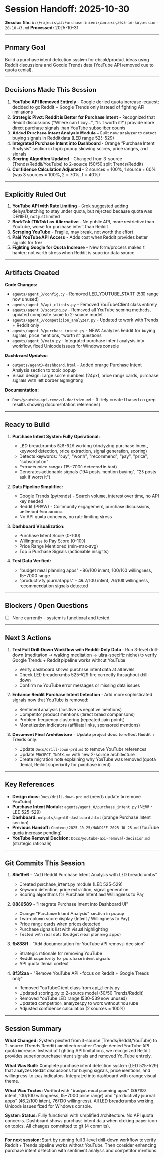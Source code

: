 # Session Handoff: 2025-10-30

**Session file:** `D:\Projects\Ai\Purchase-Intent\Context\2025-10-30\session-20-10-43.md`
**Processed:** 2025-10-31

---

## Primary Goal

Build a purchase intent detection system for ebook/product ideas using Reddit discussions and Google Trends data (YouTube API removed due to quota denial).

---

## Decisions Made This Session

1. **YouTube API Removed Entirely** - Google denied quota increase request; decided to go Reddit + Google Trends only instead of fighting API limitations
2. **Strategic Pivot: Reddit is Better for Purchase Intent** - Recognized that Reddit discussions ("Where can I buy...", "Is it worth it?") provide more direct purchase signals than YouTube subscriber counts
3. **Added Purchase Intent Analysis Module** - Built new analyzer to detect buying signals in Reddit data (LED range 525-529)
4. **Integrated Purchase Intent into Dashboard** - Orange "Purchase Intent Analysis" section in topic popup showing scores, price ranges, and signals
5. **Scoring Algorithm Updated** - Changed from 3-source (Trends/Reddit/YouTube) to 2-source (50/50 split Trends/Reddit)
6. **Confidence Calculation Adjusted** - 2 sources = 100%, 1 source = 60% (was 3 sources = 100%, 2 = 70%, 1 = 40%)

---

## Explicitly Ruled Out

1. **YouTube API with Rate Limiting** - Grok suggested adding delays/batching to stay under quota, but rejected because quota was DENIED, not just limited
2. **BookTok (TikTok) as Alternative** - No public API, more restrictive than YouTube, worse for purchase intent than Reddit
3. **Scraping YouTube** - Fragile, may break, not worth the effort
4. **Paid YouTube API Access** - Adds cost when Reddit provides better signals for free
5. **Fighting Google for Quota Increase** - New form/process makes it harder; not worth stress when Reddit is superior data source

---

## Artifacts Created

**Code Changes:**
- `agents/agent_0/config.py` - Removed LED_YOUTUBE_START (530 range now unused)
- `agents/agent_0/api_clients.py` - Removed YouTubeClient class entirely
- `agents/agent_0/scoring.py` - Removed all YouTube scoring methods, updated composite score to 2-source model
- `agents/agent_0/competition_analyzer.py` - Updated to work with Trends + Reddit only
- `agents/agent_0/purchase_intent.py` - NEW: Analyzes Reddit for buying signals, price mentions, "worth it" questions
- `agents/agent_0/main.py` - Integrated purchase intent analysis into workflow, fixed Unicode issues for Windows console

**Dashboard Updates:**
- `outputs/agent0-dashboard.html` - Added orange Purchase Intent Analysis section to topic popup
- Visual design: Large score numbers (24px), price range cards, purchase signals with left border highlighting

**Documentation:**
- `Docs/youtube-api-removal-decision.md` - (Likely created based on grep results showing documentation references)

---

## Ready to Build

1. **Purchase Intent System Fully Operational:**
   - LED breadcrumbs 525-529 working (Analyzing purchase intent, keyword detection, price extraction, signal generation, scoring)
   - Detects keywords: "buy", "worth", "recommend", "pay", "price", "subscription"
   - Extracts price ranges ($15-$7000 detected in test)
   - Generates actionable signals ("94 posts mention buying", "28 posts ask if worth it")

2. **Data Pipeline Simplified:**
   - Google Trends (pytrends) - Search volume, interest over time, no API key needed
   - Reddit (PRAW) - Community engagement, purchase discussions, unlimited free access
   - No API quota concerns, no rate limiting stress

3. **Dashboard Visualization:**
   - Purchase Intent Score (0-100)
   - Willingness to Pay Score (0-100)
   - Price Range Mentioned (min-max-avg)
   - Top 5 Purchase Signals (actionable insights)

4. **Test Data Verified:**
   - "budget meal planning apps" - 86/100 intent, 100/100 willingness, $15-$7000 range
   - "productivity journal apps" - 46.2/100 intent, 76/100 willingness, recommendation signals detected

---

## Blockers / Open Questions

- [ ] None currently - system is functional and tested

---

## Next 3 Actions

1. **Test Full Drill-Down Workflow with Reddit-Only Data** - Run 3-level drill-down (meditation → walking meditation → ultra-specific niche) to verify Google Trends + Reddit pipeline works without YouTube
   - Verify dashboard shows purchase intent data at all levels
   - Check LED breadcrumbs 525-529 fire correctly throughout drill-down
   - Confirm no YouTube error messages or missing data issues

2. **Enhance Reddit Purchase Intent Detection** - Add more sophisticated signals now that YouTube is removed:
   - Sentiment analysis (positive vs negative mentions)
   - Competitor product mentions (direct brand comparisons)
   - Problem frequency clustering (repeated pain points)
   - Monetization indicators (affiliate links, sponsored mentions)

3. **Document Final Architecture** - Update project docs to reflect Reddit + Trends only:
   - Update `Docs/drill-down-prd.md` to remove YouTube references
   - Update `PROJECT_INDEX.md` with new 2-source architecture
   - Create migration note explaining why YouTube was removed (quota denial, Reddit superiority for purchase intent)

---

## Key References

- **Design docs:** `Docs/drill-down-prd.md` (needs update to remove YouTube)
- **Purchase Intent Module:** `agents/agent_0/purchase_intent.py` (NEW - LED 525-529)
- **Dashboard:** `outputs/agent0-dashboard.html` (orange Purchase Intent section)
- **Previous Handoff:** `Context/2025-10-25/HANDOFF-2025-10-25.md` (YouTube quota increase pending)
- **YouTube Removal Decision:** `Docs/youtube-api-removal-decision.md` (strategic rationale)

---

## Git Commits This Session

1. **85e1fe6** - "Add Reddit Purchase Intent Analysis with LED breadcrumbs"
   - Created purchase_intent.py module (LED 525-529)
   - Keyword detection, price extraction, signal generation
   - Scoring algorithms for Purchase Intent and Willingness to Pay

2. **0886589** - "Integrate Purchase Intent into Dashboard UI"
   - Orange "Purchase Intent Analysis" section in popup
   - Two-column score display (Intent / Willingness to Pay)
   - Price range cards when prices detected
   - Purchase signals list with visual highlighting
   - Tested with real data (budget meal planning apps)

3. **fb838ff** - "Add documentation for YouTube API removal decision"
   - Strategic rationale for removing YouTube
   - Reddit superiority for purchase intent signals
   - API quota denial context

4. **8f3f2aa** - "Remove YouTube API - focus on Reddit + Google Trends only"
   - Removed YouTubeClient class from api_clients.py
   - Updated scoring.py to 2-source model (50/50 Trends/Reddit)
   - Removed YouTube LED range (530-539 now unused)
   - Updated competition_analyzer.py to work without YouTube
   - Adjusted confidence calculation (2 sources = 100%)

---

## Session Summary

**What Changed:** System pivoted from 3-source (Trends/Reddit/YouTube) to 2-source (Trends/Reddit) architecture after Google denied YouTube API quota increase. Instead of fighting API limitations, we recognized Reddit provides superior purchase intent signals and removed YouTube entirely.

**What Was Built:** Complete purchase intent detection system (LED 525-529) that analyzes Reddit discussions for buying signals, price mentions, and willingness-to-pay indicators. Integrated into dashboard with orange visual theme.

**What Was Tested:** Verified with "budget meal planning apps" (86/100 intent, 100/100 willingness, $15-$7000 price range) and "productivity journal apps" (46.2/100 intent, 76/100 willingness). All LED breadcrumbs working, Unicode issues fixed for Windows console.

**System Status:** Fully functional with simplified architecture. No API quota concerns. Dashboard shows purchase intent data when clicking paper icon on topics. All changes committed to git (4 commits).

---

**For next session:** Start by running full 3-level drill-down workflow to verify Reddit + Trends pipeline works without YouTube. Then consider enhancing purchase intent detection with sentiment analysis and competitor mentions.

